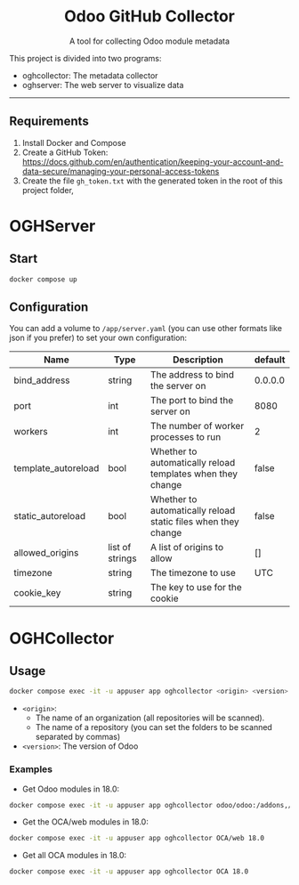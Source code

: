 <h1 align="center">
  <div>Odoo GitHub Collector</div>
</h1>

<p align="center">
A tool for collecting Odoo module metadata
</p>

This project is divided into two programs:
- oghcollector: The metadata collector
- oghserver: The web server to visualize data

---

## Requirements
1. Install Docker and Compose
2. Create a GitHub Token: https://docs.github.com/en/authentication/keeping-your-account-and-data-secure/managing-your-personal-access-tokens
3. Create the file `gh_token.txt` with the generated token in the root of this project folder,

# OGHServer

## Start

```sh
docker compose up
```

## Configuration

You can add a volume to `/app/server.yaml` (you can use other formats like json if you prefer) to set your own configuration:

| Name | Type | Description | default |
| --- | --- | --- | --- |
| bind_address | string | The address to bind the server on | 0.0.0.0 |
| port | int | The port to bind the server on | 8080 |
| workers | int | The number of worker processes to run | 2 |
| template_autoreload | bool | Whether to automatically reload templates when they change | false |
| static_autoreload | bool | Whether to automatically reload static files when they change | false |
| allowed_origins | list of strings | A list of origins to allow | [] |
| timezone | string | The timezone to use | UTC |
| cookie_key | string | The key to use for the cookie | |

# OGHCollector

## Usage

```sh
docker compose exec -it -u appuser app oghcollector <origin> <version>
```

- `<origin>`:
  - The name of an organization (all repositories will be scanned).
  - The name of a repository (you can set the folders to be scanned separated by commas)
- `<version>`: The version of Odoo

### Examples

- Get Odoo modules in 18.0:
 ```sh
 docker compose exec -it -u appuser app oghcollector odoo/odoo:/addons,/odoo/addons 18.0
 ```
- Get the OCA/web modules in 18.0:
 ```sh
 docker compose exec -it -u appuser app oghcollector OCA/web 18.0
 ```
- Get all OCA modules in 18.0:
 ```sh
 docker compose exec -it -u appuser app oghcollector OCA 18.0
 ```

